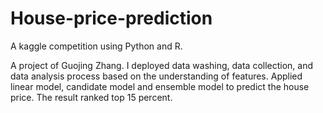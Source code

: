 # House-price-prediction
A kaggle competition using Python and R.

A project of Guojing Zhang.
I deployed data washing, data collection, and data analysis process based on the understanding of features.
Applied linear model, candidate model and ensemble model to predict the house price. 
The result ranked top 15 percent.
